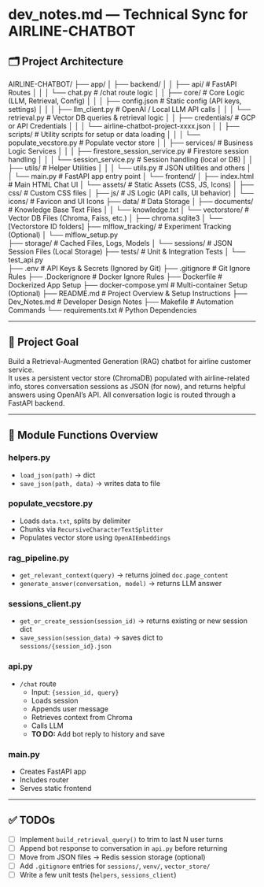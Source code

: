 # dev_notes.md — Technical Sync for AIRLINE-CHATBOT

## 🗂 Project Architecture

AIRLINE-CHATBOT/
├── app/
│   ├── backend/
│   │   ├── api/                      # FastAPI Routes
│   │   │   └── chat.py               # /chat route logic
│   │   ├── core/                     # Core Logic (LLM, Retrieval, Config)
│   │   │   ├── config.json           # Static config (API keys, settings)
│   │   │   ├── llm_client.py         # OpenAI / Local LLM API calls
│   │   │   └── retrieval.py          # Vector DB queries & retrieval logic
│   │   ├── credentials/              # GCP or API Credentials
│   │   │   └── airline-chatbot-project-xxxx.json
│   │   ├── scripts/                  # Utility scripts for setup or data loading
│   │   │   └── populate_vecstore.py  # Populate vector store
│   │   ├── services/                 # Business Logic Services
│   │   │   ├── firestore_session_service.py # Firestore session handling
│   │   │   └── session_service.py    # Session handling (local or DB)
│   │   ├── utils/                    # Helper Utilities
│   │   │   └── utils.py              # JSON utilities and others
│   │   └── main.py                   # FastAPI app entry point
│   └── frontend/
│       ├── index.html                # Main HTML Chat UI
│       └── assets/                   # Static Assets (CSS, JS, Icons)
│           ├── css/                  # Custom CSS files
│           ├── js/                   # JS Logic (API calls, UI behavior)
│           └── icons/                # Favicon and UI Icons
├── data/                             # Data Storage
│   ├── documents/                    # Knowledge Base Text Files
│   │   └── knowledge.txt
│   └── vectorstore/                  # Vector DB Files (Chroma, Faiss, etc.)
│       ├── chroma.sqlite3
│       └── [Vectorstore ID folders]
├── mlflow_tracking/                  # Experiment Tracking (Optional)
│   └── mlflow_setup.py               
├── storage/                          # Cached Files, Logs, Models
│   └── sessions/                     # JSON Session Files (Local Storage)
├── tests/                            # Unit & Integration Tests
│   └── test_api.py                   
├── .env                              # API Keys & Secrets (Ignored by Git)
├── .gitignore                        # Git Ignore Rules
├── .Dockerignore                     # Docker Ignore Rules
├── Dockerfile                        # Dockerized App Setup
├── docker-compose.yml                # Multi-container Setup (Optional)
├── README.md                         # Project Overview & Setup Instructions
├── Dev_Notes.md                      # Developer Design Notes
├── Makefile                          # Automation Commands
└── requirements.txt                  # Python Dependencies


---

## 🎯 Project Goal

Build a Retrieval-Augmented Generation (RAG) chatbot for airline customer service.  
It uses a persistent vector store (ChromaDB) populated with airline-related info, stores conversation sessions as JSON (for now), and returns helpful answers using OpenAI’s API. All conversation logic is routed through a FastAPI backend.

---

## 🔧 Module Functions Overview

### helpers.py
- `load_json(path)` → dict
- `save_json(path, data)` → writes data to file

### populate_vecstore.py
- Loads `data.txt`, splits by delimiter
- Chunks via `RecursiveCharacterTextSplitter`
- Populates vector store using `OpenAIEmbeddings`


### rag_pipeline.py
- `get_relevant_context(query)` → returns joined `doc.page_content`
- `generate_answer(conversation, model)` → returns LLM answer

### sessions_client.py
- `get_or_create_session(session_id)` → returns existing or new session dict
- `save_session(session_data)` → saves dict to `sessions/{session_id}.json`

### api.py
- `/chat` route  
  - Input: `{session_id, query}`  
  - Loads session  
  - Appends user message  
  - Retrieves context from Chroma  
  - Calls LLM  
  - **TO DO:** Add bot reply to history and save

### main.py
- Creates FastAPI app
- Includes router
- Serves static frontend

---

## ✅ TODOs

- [ ] Implement `build_retrieval_query()` to trim to last N user turns
- [ ] Append bot response to conversation in `api.py` before returning
- [ ] Move from JSON files → Redis session storage (optional)
- [ ] Add `.gitignore` entries for `sessions/`, `venv/`, `vector_store/`
- [ ] Write a few unit tests (`helpers`, `sessions_client`)
